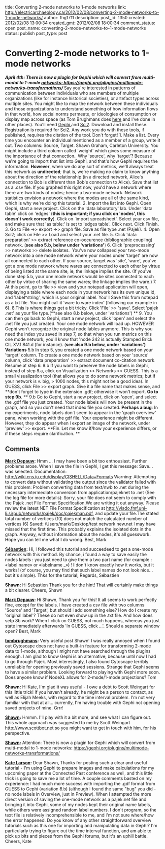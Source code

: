title: Converting 2-mode networks to 1-mode networks
link: http://electricarchaeology.ca/2012/02/08/converting-2-mode-networks-to-1-mode-networks/
author: fhg1711
description: 
post_id: 1350
created: 2012/02/08 13:00:34
created_gmt: 2012/02/08 18:00:34
comment_status: open
post_name: converting-2-mode-networks-to-1-mode-networks
status: publish
post_type: post

# Converting 2-mode networks to 1-mode networks

_**April 4th: There is now a plugin for Gephi which will convert from multi-modal to 1-mode [networks: https://gephi.org/plugins/multimode-networks-transformations/ ](https://gephi.org/plugins/multimode-networks-transformations/)**_ Say you're interested in patterns of communication between individuals who are members of multiple organizations (like for instance historical societies), or artefact types across multiple sites. You might like to map the network between these individuals and those organizations to understand something of how information flows in that world, how social norms permeate, or ideologies of consumption or display map across space (as Tom Brughmans does [here](http://www.scribd.com/doc/26560611/BRUGHMANS-T-2010-Connecting-the-dots-towards-archaeological-network-analysis-Oxford-Journal-of-Archaeology) and I've done in other places). You'll need [Gephi ](http://gephi.org)and [Sci2](https://sci2.cns.iu.edu/user/index.php). Download and install these. Registration is required for Sci2. Any work you do with these tools, if published, requires the citation of the tool. Don't forget! 1\. Make a list. Every time you encounter an individual mentioned as a member of a group, write it out. Two columns: Source, Target. Shawn Graham, Carleton University. You might include a third column called 'weight' which gives some measure of the importance of that connection.  Why 'source', why 'target'? Because we're going to import that list into Gephi, and that's how Gephi requires the information. **However**, when we do any sort of metrics, we'll always treat this network as **undirected**; that is, we're making no claim to know anything about the direction of the relationship (in a directed network, Alice's connection to Bob is different than Bob's connection to Alice). Save that list as a .csv file. If you graphed this right now, you'd have a network where there are two kinds of nodes; hence a two-mode network. Network statistics envision a network where the modes are all of the same kind, which is why we're doing this tutorial. 2\. Import the list into Gephi. Open Gephi, start a new project. Click on the 'data laboratory' lab. Under 'data table' click on 'edges' (**this is important; if you click on 'nodes', this doesn't work correctly**). Click on 'import spreadsheet'. Select your csv file, and make sure that 'as table:' is set to 'edges table'. Click next. Click Finish. 3\. Go to File ->> export ->> graph file. Save as file type .net (Pajek). 4\. Open Sci2; click on File >> Load and select your .net file. 5\. Click 'data preparation' >> extract reference co-occurence (bibliographic coupling) network. (**see also 5.b, below** **under 'variations'**) 6\. Click 'preprocessing' >> networks >> delete isolates.  You've now collapsed your two-mode network into a one mode network where your nodes under 'target' are now all connected to each other. If your source, target was 'site', 'ware', you've got a one mode network where wares are connected to each other by virtue of being listed at the same site, ie, the linkage implies the site. (If you've done step 5.b, your one mode network would be sites connected to each other by virtue of sharing the same wares; the linkage implies the ware.) 7\. At this point, go to file >> view and your notepad application will open, displaying a table where each node in your network has its own unique id, and 'label*string', which is your original label. You'll Save this from notepad as a txt file. You might call it 'ware to ware index' (following our example in 6). 8.This is where things get a bit tricky. Click 'File' >> 'save'. Select 'pajek .net' as your file type.(**see also 8.b below, under 'variations') ** 9\. You can then go back to Gephi, start a new project, click 'open' and select the .net file you just created. Your one mode network will load up. HOWEVER Gephi won't recognize the original node lables anymore. This is why you need the index you saved in step 7, so that when you run metrics on this one mode network, you'll know that 'node 342 is actually Stamped Brick CIL XV.1 841.d (for instance). (**see also 9.b below, under 'variations')** **Variations** 5.b In step 5, you created a one mode network based on your 'target' column. To create a one mode network based on your 'source' column, click 'data preparation' >> extract document co-citation network. Resume at step 6. 8.b If you want to preserve the node labels in Gephi, instead of step 8.a, click on Visualization >> Networks >> GUESS. This is a small visualization tool (that allows you to do some network metrics; but if your network is v. big, > 1000 nodes, this might not be a good idea). In GUESS, click File >> export graph. Give it a file name that makes sense, and **don't forget to type in the extension .gdf; otherwise it won't export. **Go to step 9b.** ** 9.b Go to Gephi, start a new project, click on 'open', and select the .gdf file you just created. Your node labels will now be present in the graph, and so you don't need that index file you created. **Perhaps a bug**: In my experiments, node labels don't seem to appear in the 'graph overview' pane, when working with the gdf file. Your experience might be different. However, they do appear when I export an image of the network, under 'preview' >> export. **Fin. Let me know if/how your experience differs, or if these steps require clarification. **

## Comments

**[Mark Depauw](#6311 "2012-03-27 03:58:08"):** Hmm ... I may have been a bit too enthousiast. Further problems arose. When I save the file in Gephi, I get this message: Save... was selected. Documentation: http://wiki.cns.iu.edu/display/CISHELL/Data+Formats Warning: Attempting to convert data without validating the output since the validator failed with this problem: Problem converting data from text/nwb to .net during the necessary intermediate conversion from application/pajeknet to .net (See the log file for more details): Sorry, your file does not seem to comply with the Pajek .net File Format Specification.We are writing it out anyway. Please review the latest NET File Format Specification at http://vlado.fmf.uni-lj.si/pub/networks/pajek/doc/pajekman.pdf, and update your file.The stated total number of vertices (10) does not match the calculated number of vertices (6) Saved: /Users/mark/Desktop/test network new.net I may have missed that the first time. This probably explains the isolated dots in the graph. Anyway, without information about the nodes, it's all guesswork. Hope you can tell me what I do wrong. Best, Mark

**[Sébastien](#6260 "2012-03-23 08:48:51"):** Hi, I followed this tutorial and succeedeed to get a one-mode network with this method. By chance, i found a way to save easily the nodes labels : you just need to give them a two part name (for example : «label name» or «labelname _») ! I don't know exactly how it works, but it works! (of course, you may find that such label names do not look nice... but it's simple). Thks for the tutorial, Regards, Sébastien

**[Shawn](#6262 "2012-03-23 12:48:34"):** Hi Sebastien Thank you for the hint! That will certainly make things a bit clearer. Cheers, Shawn

**[Mark Depauw](#6308 "2012-03-27 01:47:09"):** Hi Shawn, Thank you for this! It all seems to work perfectly fine, except for the labels. I have created a csv file with two columns 'Source' and 'Target', but should I add something else? How do I create my 'original label'? These do not even show up in the .txt file. And how does setp 8b work? When I click on GUESS, not much happens, whereas you just state immediately afterwards 'In GUESS, click ...'. Should a separate window open? Best, Mark

**[tombrughmans](#6458 "2012-04-06 12:59:55"):** Very useful post Shawn! I was really annoyed when I found out Cytoscape does not have a built-in feature for transforming 2-mode data to 1-mode, although I might not have searched through the plugins enough. I am glad to know Gephi is an alternative, because until now I had to go through Pajek. Most interestingly, I also found Cytoscape terribly unreliable for opening previously saved sessions. Strange that Gephi seems to have a similar problem. Looking forward to playing with Gephi more soon. Does anyone know if NodeXL allows for 2-mode/1-mode projections? Tom

**[Shawn](#6010 "2012-02-27 12:10:36"):** Hi Kate, I'm glad it was useful - I owe a debt to Scott Weingart for this little trick! If you haven't already, he might be a person to contact, as well as Elijah Meeks, with regard to the time interval problem. I'm not very familiar with that at all... currently, I'm having trouble with Gephi not opening saved projects of mine. Grrr!

**[Shawn](#6336 "2012-03-28 12:30:51"):** Hmmm. I'll play with it a bit more, and see what I can figure out. This whole approach was suggested to me by Scott Weingart <http://www.scottbot.net> so you might want to get in touch with him, for his perspective.

**[Shawn](#6425 "2012-04-04 09:49:22"):** Attention: There is now a plugin for Gephi which will convert from multi-modal to 1-mode networks: <https://gephi.org/plugins/multimode-networks-transformations/>

**[Kate Larson](#6009 "2012-02-27 11:27:12"):** Dear Shawn, Thanks for posting such a clear and useful tutorial - I'm using Gephi to prepare images and make calculations for my upcoming paper at the Connected Past conference as well, and this little trick is going to save me a lot of time. A couple comments basted on my experience: I had much more success with importing the .gdf format from GUESS to Gephi (variation 8.b) (although I found the same "bug" you did - no node labels in Overview, just in Preview). When I attempted the more direct version of saving the one-mode network as a pajek.net file and bringing it into Gephi, some of my nodes kept their original name labels, while others were assigned random label numbers. I don't program, so the text file is relatively incomprehensible to me, and I'm not sure where/how the error happened. Do you know of any other straightforward overview tutorials such as this one for importing and manipulating data in Gephi? I'm particularly trying to figure out the time interval function, and am able to pick up bits and pieces from the Gephi forums, but it's an uphill battle. Cheers, Kate

